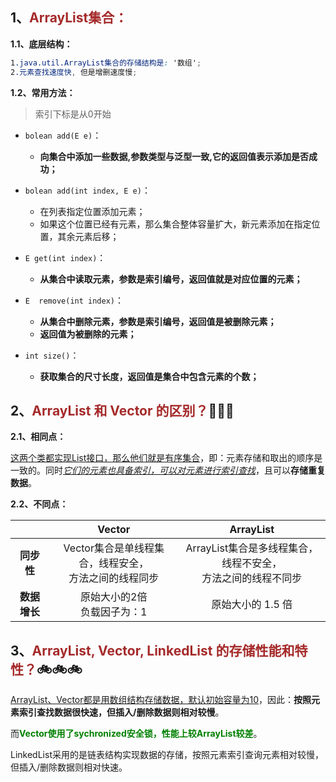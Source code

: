 ### <!--自JDK1.2以后, Vector<E>集合就被ArrayList<E>集合所替代-->

## 1、<span style="color:brown">ArrayList<E>集合：</span>

**1.1、底层结构：**

```scss
1.java.util.ArrayList集合的存储结构是: '数组';
2.元素查找速度快, 但是增删速度慢;
```

**1.2、常用方法：**

> 索引下标是从0开始

- `bolean add(E e)`：
  - **向集合中添加一些数据,参数类型与泛型一致,它的返回值表示添加是否成功；**
  
- `bolean add(int index, E e)`：
  - 在列表指定位置添加元素；
  - 如果这个位置已经有元素，那么集合整体容量扩大，新元素添加在指定位置，其余元素后移；
  
- `E get(int index)`：
  - **从集合中读取元素，参数是索引编号，返回值就是对应位置的元素；**
  
- `E  remove(int index)`：
  - **从集合中删除元素，参数是索引编号，返回值是被删除元素；**
  - **返回值为被删除的元素；**
  
- `int size()`：
  - **获取集合的尺寸长度，返回值是集合中包含元素的个数；**
  



## 2、<span style="color:brown">ArrayList 和 Vector 的区别？</span>🤤🤤🤤

**2.1、相同点：**

​		<u>这两个类都实现List接口，那么他们就是有序集合</u>，即：元素存储和取出的顺序是一致的。同时<u>*它们的元素也具备索引，可以对元素进行索引查找*</u>，且可以**存储重复数据**。

**2.2、不同点：**

|              |                         Vector<E>                         |                         ArrayList<E>                         |
| :----------: | :-------------------------------------------------------: | :----------------------------------------------------------: |
|  **同步性**  | Vector集合是单线程集合，线程安全，<br/>方法之间的线程同步 | ArrayList集合是多线程集合，线程不安全，<br/>方法之间的线程不同步 |
| **数据增长** |              原始大小的2倍<br>负载因子为：1               |                      原始大小的 1.5 倍                       |



## 3、<span style="color:brown">ArrayList, Vector, LinkedList 的存储性能和特性？</span>🚲🚲🚲

<u>ArrayList、Vector都是用数组结构存储数据，默认初始容量为10</u>，因此：**按照元素索引查找数据很快速，但插入/删除数据则相对较慢**。

而<span style="color:green">**Vector使用了sychronized安全锁，性能上较ArrayList较差**</span>。

LinkedList采用的是链表结构实现数据的存储，按照元素索引查询元素相对较慢，但插入/删除数据则相对快速。
